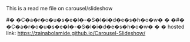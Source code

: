 This is a read me file on carousel/slideshow

#� �C�a�r�o�u�s�e�l�-�S�l�i�d�e�s�h�o�w�
�
�#� �C�a�r�o�u�s�e�l�-�S�l�i�d�e�s�h�o�w�
�
�
hosted link: https://zainabolamide.github.io/Carousel-Slideshow/
